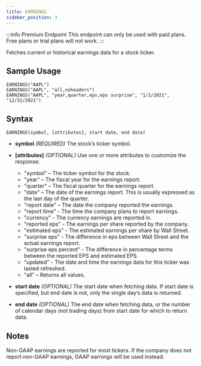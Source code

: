 ```yaml
---
title: EARNINGS
sidebar_position: 3
---
```


:::info Premium Endpoint
This endpoint can only be used with paid plans. Free plans or trial plans will not work.
:::

Fetches current or historical earnings data for a stock ticker.

## Sample Usage

    EARNINGS("AAPL")
    EARNINGS("AAPL", "all,noheaders")
    EARNINGS("AAPL", "year,quarter,eps,eps surprise", "1/1/2021", "12/31/2021")

## Syntax

    EARNINGS(symbol, [attributes], start date, end date)

- **symbol** _(REQUIRED)_ The stock’s ticker symbol.

- **[attributes]** _(OPTIONAL)_ Use one or more attributes to customize the response:
  - "symbol" – The ticker symbol for the stock.
  - "year" – The fiscal year for the earnings report.
  - "quarter" – The fiscal quarter for the earnings report.
  - "date" – The date of the earnings report. This is usually expressed as the last day of the quarter.
  - "report date" – The date the company reported the earnings.
  - "report time" - The time the company plans to report earnings.
  - "currency" - The currency earnings are reported in.
  - "reported eps" - The earnings per share reported by the company.
  - "estimated eps" - The estimated earnings per share by Wall Street.
  - "surprise eps" - The difference in eps between Wall Street and the actual earnings report.
  - "surprise eps percent" - The difference in percentage terms between the reported EPS and estimated EPS.
  - "updated" - The date and time the earnings data for this ticker was lasted refreshed.
  - "all" – Returns all values.

- **start date** _(OPTIONAL)_ The start date when fetching data. If start date is specified, but end date is not, only the single day’s data is returned.

- **end date** _(OPTIONAL)_ The end date when fetching data, or the number of calendar days (not trading days) from start date for which to return data.

## Notes

Non-GAAP earnings are reported for most tickers. If the company does not report non-GAAP earnings, GAAP earnings will be used instead.
